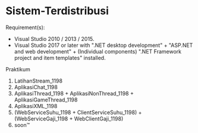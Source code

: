 # Sistem-Terdistribusi

Requirement(s):
* Visual Studio 2010 / 2013 / 2015.
* Visual Studio 2017 or later with ".NET desktop development" + "ASP.NET and web development" + (Individual components) ".NET Framework project and item templates" installed.

Praktikum
1. LatihanStream_1198
2. AplikasiChat_1198
3. AplikasiThread_1198 + AplikasiNonThread_1198 + AplikasiGameThread_1198
4. AplikasiXML_1198
5. (WebServiceSuhu_1198 + ClientServiceSuhu_1198) + (WebServiceGaji_1198 + WebClientGaji_1198)
6. soon™
